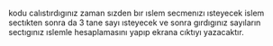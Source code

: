 kodu calıstırdıgınız zaman sızden bır ıslem secmenızı ısteyecek islem sectıkten sonra da 3 tane sayı ısteyecek ve sonra gırdıgınız sayıların sectıgınız ıslemle hesaplamasını yapıp ekrana cıktıyı yazacaktır.
